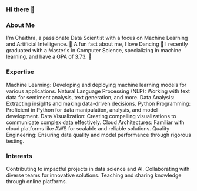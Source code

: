 ### Hi there 👋

<!--
**Chaithra28/Chaithra28** is a ✨ _special_ ✨ repository because its `README.md` (this file) appears on your GitHub profile.

Here are some ideas to get you started:

- 🔭 I’m currently working on ...
- 🌱 I’m currently learning ...
- 👯 I’m looking to collaborate on ...
- 🤔 I’m looking for help with ...
- 💬 Ask me about ...
- 📫 How to reach me: ...
- 😄 Pronouns: ...
- ⚡ Fun fact: ...
-->
### About Me
I'm Chaithra, a passionate Data Scientist with a focus on Machine Learning and Artificial Intelligence. 🧠
A fun fact about me, I love Dancing 💃
I recently graduated with a Master's in Computer Science, specializing in machine learning, and have a GPA of 3.73. 📕
### Expertise
Machine Learning: Developing and deploying machine learning models for various applications.
Natural Language Processing (NLP): Working with text data for sentiment analysis, text generation, and more.
Data Analysis: Extracting insights and making data-driven decisions.
Python Programming: Proficient in Python for data manipulation, analysis, and model development.
Data Visualization: Creating compelling visualizations to communicate complex data effectively.
Cloud Architectures: Familiar with cloud platforms like AWS for scalable and reliable solutions.
Quality Engineering: Ensuring data quality and model performance through rigorous testing.
### Interests
Contributing to impactful projects in data science and AI.
Collaborating with diverse teams for innovative solutions.
Teaching and sharing knowledge through online platforms.
